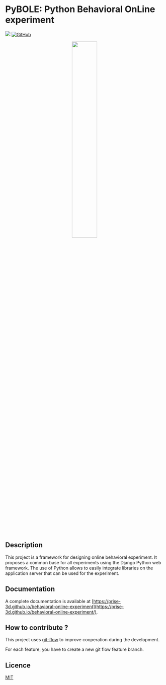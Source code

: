 # PyBOLE: Python Behavioral OnLine experiment

[![](https://img.shields.io/github/workflow/status/prise-3d/PyBOLE/Documentation)](https://github.com/prise-3d/PyBOLE/actions/workflows/python-resources.yml)
[![GitHub](https://img.shields.io/github/license/prise-3d/PyBOLE?style=flat)](https://github.com/prise-3d/PyBOLE/blob/master/LICENCE)


<p align="center">
    <img src="https://github.com/prise-3d/PyBOLE/blob/master/docs/source/_static/behavioral_logo.svg" alt="" width="40%">
</p>

## Description

This project is a framework for designing online behavioral experiment. It proposes a common base for all experiments using the Django Python web framework. The use of Python allows to easily integrate libraries on the application server that can be used for the experiment.

## Documentation

A complete documentation is available at [https://prise-3d.github.io/behavioral-online-experiment](https://prise-3d.github.io/behavioral-online-experiment/).

## How to contribute ?

This project uses [git-flow](https://danielkummer.github.io/git-flow-cheatsheet/) to improve cooperation during the development.

For each feature, you have to create a new git flow feature branch.

## Licence

[MIT](LICENSE)
